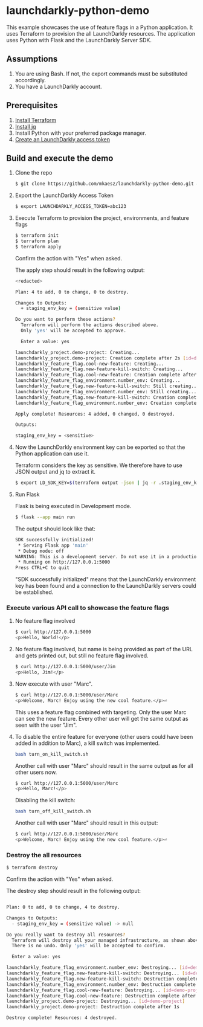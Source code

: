 # launchdarkly-python-demo

This example showcases the use of feature flags in a Python application. It uses Terraform to provision the all LaunchDarkly resources. The application uses Python with Flask and the LaunchDarkly Server SDK.

## Assumptions

1. You are using Bash. If not, the export commands must be substituted accordingly.
1. You have a LaunchDarkly account. 


## Prerequisites

1. [Install Terraform](https://developer.hashicorp.com/terraform/tutorials/aws-get-started/install-cli) 
1. [Install jq](https://jqlang.github.io/jq/download/)
1. Install Python with your preferred package manager.
1. [Create an LaunchDarkly access token](https://docs.launchdarkly.com/home/account-security/api-access-tokens#creating-api-access-tokens)

## Build and execute the demo

1. Clone the repo
   
   ```bash
   $ git clone https://github.com/mkaesz/launchdarkly-python-demo.git && cd launchdarkly-python-demo
   ```

1. Export the LaunchDarkly Access Token
   
   ```bash
   $ export LAUNCHDARKLY_ACCESS_TOKEN=abc123
   ```

1. Execute Terraform to provision the project, environments, and feature flags
   
   ```bash
   $ terraform init
   $ terraform plan 
   $ terraform apply
   ```
   Confirm the action with "Yes" when asked.

   The apply step should result in the following output:
   ```bash
   <redacted>

   Plan: 4 to add, 0 to change, 0 to destroy.

   Changes to Outputs:
     + staging_env_key = (sensitive value)

   Do you want to perform these actions?
     Terraform will perform the actions described above.
     Only 'yes' will be accepted to approve.

     Enter a value: yes

   launchdarkly_project.demo-project: Creating...
   launchdarkly_project.demo-project: Creation complete after 2s [id=demo-project]
   launchdarkly_feature_flag.cool-new-feature: Creating...
   launchdarkly_feature_flag.new-feature-kill-switch: Creating...
   launchdarkly_feature_flag.cool-new-feature: Creation complete after 1s [id=demo-project/new-feature]
   launchdarkly_feature_flag_environment.number_env: Creating...
   launchdarkly_feature_flag.new-feature-kill-switch: Still creating... [10s elapsed]
   launchdarkly_feature_flag_environment.number_env: Still creating... [10s elapsed]
   launchdarkly_feature_flag.new-feature-kill-switch: Creation complete after 13s [id=demo-project/new-feature-kill-switch]
   launchdarkly_feature_flag_environment.number_env: Creation complete after 13s [id=demo-project/staging/new-feature]

   Apply complete! Resources: 4 added, 0 changed, 0 destroyed.

   Outputs:

   staging_env_key = <sensitive>
   ```

1. Now the LaunchDarkly environment key can be exported so that the Python application can use it. 

   Terraform considers the key as sensitive. We therefore have to use JSON output and jq to extract it. 

   ```bash
   $ export LD_SDK_KEY=$(terraform output -json | jq -r .staging_env_key.value)
   ```

1. Run Flask

   Flask is being executed in Development mode.

   ```bash
   $ flask --app main run
   ```

   The output should look like that:
   ```bash
   SDK successfully initialized!
    * Serving Flask app 'main'
    * Debug mode: off
   WARNING: This is a development server. Do not use it in a production deployment. Use a production WSGI server instead.
    * Running on http://127.0.0.1:5000
   Press CTRL+C to quit
   ```
   "SDK successfully initialized" means that the LaunchDarkly environment key has been found and a connection to the LaunchDarkly servers could be established.

### Execute various API call to showcase the feature flags

1. No feature flag involved 

   ```bash
   $ curl http://127.0.0.1:5000
   <p>Hello, World!</p>
   ```

1. No feature flag involved, but name is being provided as part of the URL and gets printed out, but still no feature flag involved.
  
   ```bash
   $ curl http://127.0.0.1:5000/user/Jim
   <p>Hello, Jim!</p>
   ```

1. Now execute with user "Marc". 
   ```bash
   $ curl http://127.0.0.1:5000/user/Marc
   <p>Welcome, Marc! Enjoy using the new cool feature.</p>⏎
   ```
   This uses a feature flag combined with targeting. Only the user Marc can see the new feature. Every other user will get the same output as seen with the user "Jim".

1. To disable the entire feature for everyone (other users could have been added in addition to Marc), a kill switch was implemented.

   ```bash
   bash turn_on_kill_switch.sh
   ```
   Another call with user "Marc" should result in the same output as for all other users now.
   
   ```bash
   $ curl http://127.0.0.1:5000/user/Marc
   <p>Hello, Marc!</p>
   ```

   Disabling the kill switch:
   ```bash
   bash turn_off_kill_switch.sh
   ```

   Another call with user "Marc" should result in this output:
   ```bash
   $ curl http://127.0.0.1:5000/user/Marc
   <p>Welcome, Marc! Enjoy using the new cool feature.</p>⏎
   ```

### Destroy the all resources
   ```bash
   $ terraform destroy
   ```
   Confirm the action with "Yes" when asked.

   The destroy step should result in the following output:
   ```bash

   Plan: 0 to add, 0 to change, 4 to destroy.

   Changes to Outputs:
     - staging_env_key = (sensitive value) -> null

   Do you really want to destroy all resources?
     Terraform will destroy all your managed infrastructure, as shown above.
     There is no undo. Only 'yes' will be accepted to confirm.

     Enter a value: yes

   launchdarkly_feature_flag_environment.number_env: Destroying... [id=demo-project/staging/new-feature]
   launchdarkly_feature_flag.new-feature-kill-switch: Destroying... [id=demo-project/new-feature-kill-switch]
   launchdarkly_feature_flag.new-feature-kill-switch: Destruction complete after 0s
   launchdarkly_feature_flag_environment.number_env: Destruction complete after 1s
   launchdarkly_feature_flag.cool-new-feature: Destroying... [id=demo-project/new-feature]
   launchdarkly_feature_flag.cool-new-feature: Destruction complete after 0s
   launchdarkly_project.demo-project: Destroying... [id=demo-project]
   launchdarkly_project.demo-project: Destruction complete after 1s

   Destroy complete! Resources: 4 destroyed.
   ```


